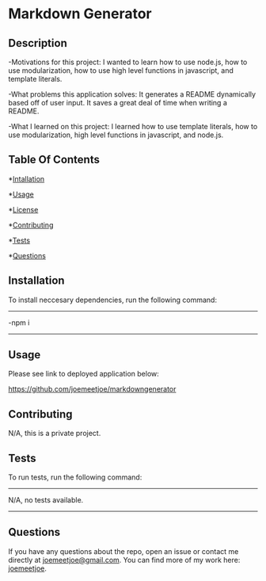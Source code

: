 # Markdown Generator

## Description
  
  -Motivations for this project: I wanted to learn how to use node.js, how to use modularization, how to use high level functions in javascript, and  template literals.

  -What problems this application solves: It generates a README dynamically based off of user input. It saves a great deal of time when writing a README.

  -What I learned on this project: I learned how to use template literals, how to use modularization, high level functions in javascript, and node.js.
  
  ## Table Of Contents
  
  *[Intallation](#installation)
  
  *[Usage](#usage)
  
  *[License](#license)
  
  *[Contributing](#contributing)
  
  *[Tests](#tests)
  
  *[Questions](#questions)
  
  ## Installation
  
  To install neccesary dependencies, run the following command:

  ---

  -npm i

  ---
  ## Usage
  
  Please see link to deployed application below:
  
  https://github.com/joemeetjoe/markdowngenerator
  
  ## Contributing
  
  N/A, this is a private project.
  
  ## Tests
  
  To run tests, run the following command:
  
  ---
  
  N/A, no tests available.

  ---
  
  ## Questions
  
  If you have any questions about the repo, open an issue or contact me directly at joemeetjoe@gmail.com.
  You can find more of my work here: [joemeetjoe](github.com/joemeetjoe).
